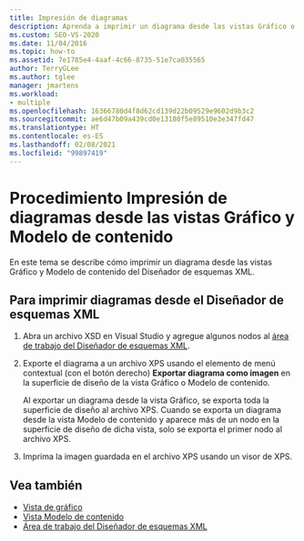 ```yaml
---
title: Impresión de diagramas
description: Aprenda a imprimir un diagrama desde las vistas Gráfico o Modelo de contenido del Diseñador de esquemas XML.
ms.custom: SEO-VS-2020
ms.date: 11/04/2016
ms.topic: how-to
ms.assetid: 7e1785e4-4aaf-4c66-8735-51e7ca035565
author: TerryGLee
ms.author: tglee
manager: jmartens
ms.workload:
- multiple
ms.openlocfilehash: 16366780d4f8d62cd139d22b09529e9602d9b3c2
ms.sourcegitcommit: ae6d47b09a439cd0e13180f5e89510e3e347fd47
ms.translationtype: HT
ms.contentlocale: es-ES
ms.lasthandoff: 02/08/2021
ms.locfileid: "99897419"
---
```

# <a name="how-to-print-diagrams-from-the-graph-view-and-the-content-model-view"></a>Procedimiento Impresión de diagramas desde las vistas Gráfico y Modelo de contenido

En este tema se describe cómo imprimir un diagrama desde las vistas Gráfico y Modelo de contenido del Diseñador de esquemas XML.

## <a name="to-print-diagrams-from-the-xml-schema-designer"></a>Para imprimir diagramas desde el Diseñador de esquemas XML

1. Abra un archivo XSD en Visual Studio y agregue algunos nodos al [área de trabajo del Diseñador de esquemas XML](../xml-tools/xml-schema-designer-workspace.md).

2. Exporte el diagrama a un archivo XPS usando el elemento de menú contextual (con el botón derecho) **Exportar diagrama como imagen** en la superficie de diseño de la vista Gráfico o Modelo de contenido.

     Al exportar un diagrama desde la vista Gráfico, se exporta toda la superficie de diseño al archivo XPS. Cuando se exporta un diagrama desde la vista Modelo de contenido y aparece más de un nodo en la superficie de diseño de dicha vista, solo se exporta el primer nodo al archivo XPS.

3. Imprima la imagen guardada en el archivo XPS usando un visor de XPS.

## <a name="see-also"></a>Vea también

- [Vista de gráfico](../xml-tools/graph-view.md)
- [Vista Modelo de contenido](../xml-tools/content-model-view.md)
- [Área de trabajo del Diseñador de esquemas XML](../xml-tools/xml-schema-designer-workspace.md)
